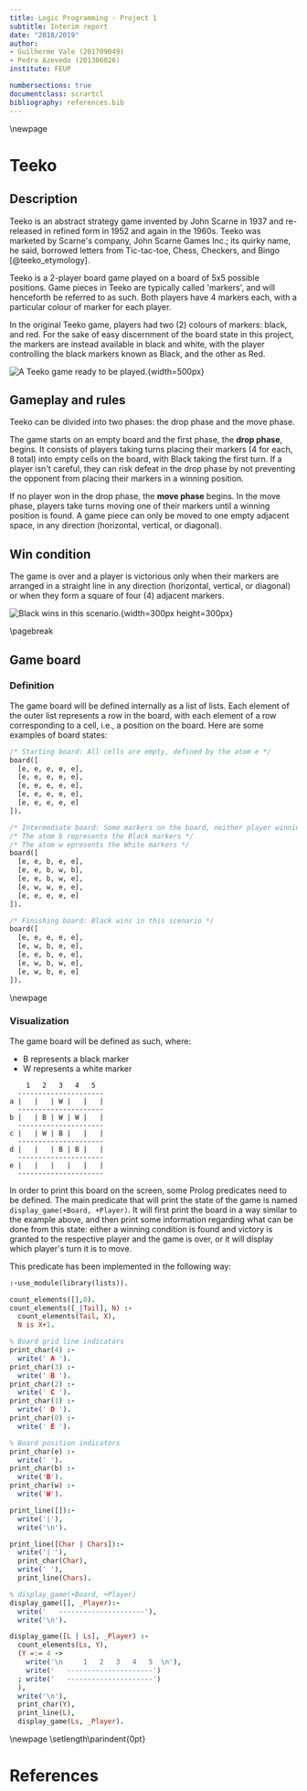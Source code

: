 ```yaml
---
title: Logic Programming - Project 1
subtitle: Interim report
date: "2018/2019"
author:
- Guilherme Vale (201709049)
- Pedro Azevedo (201306026)
institute: FEUP

numbersections: true
documentclass: scrartcl
bibliography: references.bib
---
```


\newpage

# Teeko

## Description

Teeko is an abstract strategy game invented by John Scarne in 1937 and re-released in refined
form in 1952 and again in the 1960s.
Teeko was marketed by Scarne's company, John Scarne Games Inc.;
its quirky name, he said, borrowed letters from Tic-tac-toe, Chess, Checkers, and Bingo [@teeko_etymology].

Teeko is a 2-player board game played on a board of 5x5 possible positions.
Game pieces in Teeko are typically called 'markers', and will henceforth be referred to as such.
Both players have 4 markers each, with a particular colour of marker for each player.

In the original Teeko game, players had two (2) colours of markers: black, and red.
For the sake of easy discernment of the board state in this project, the markers are
instead available in black and white,
with the player controlling the black markers known as Black, and the other as Red.

![A Teeko game ready to be played.](img/teeko_irl.jpg){width=500px}

## Gameplay and rules

Teeko can be divided into two phases: the drop phase and the move phase.

The game starts on an empty board and the first phase, the **drop phase**, begins. It consists
of players taking turns placing their markers (4 for each, 8 total) into empty cells on the board,
with Black taking the first turn.
If a player isn't careful, they can risk defeat in the drop phase by not preventing the
opponent from placing their markers in a winning position.

If no player won in the drop phase, the **move phase** begins.
In the move phase, players take turns moving one of their markers until a winning position is found.
A game piece can only be moved to one empty adjacent space, in any direction (horizontal, vertical, or diagonal).

## Win condition

The game is over and a player is victorious only when their markers are arranged in a straight line in any
direction (horizontal, vertical, or diagonal) or when they form a square of four (4) adjacent markers.

![Black wins in this scenario.](img/teeko_board_example1.jpg){width=300px height=300px}

\pagebreak

## Game board

### Definition

The game board will be defined internally as a list of lists. Each element of
the outer list represents a row in the board, with each element of a row
corresponding to a cell, i.e., a position on the board. 
Here are some examples of board states:

~~~prolog
/* Starting board: All cells are empty, defined by the atom e */
board([
  [e, e, e, e, e],
  [e, e, e, e, e],
  [e, e, e, e, e],
  [e, e, e, e, e],
  [e, e, e, e, e]
]).
~~~

~~~prolog
/* Intermediate board: Some markers on the board, neither player winning */
/* The atom b represents the Black markers */
/* The atom w epresents the White markers */
board([
  [e, e, b, e, e],
  [e, e, b, w, b],
  [e, e, b, w, e],
  [e, w, w, e, e],
  [e, e, e, e, e]
]).
~~~

~~~prolog
/* Finishing board: Black wins in this scenario */
board([
  [e, e, e, e, e],
  [e, w, b, e, e],
  [e, e, b, e, e],
  [e, w, b, w, e],
  [e, w, b, e, e]
]).
~~~

\newpage

### Visualization

The game board will be defined as such, where:

- B represents a black marker
- W represents a white marker

~~~
    1   2   3   4   5
  ---------------------
a |   |   | W |   |   |
  ---------------------
b |   | B | W | W |   |
  ---------------------
c |   | W | B |   |   |
  ---------------------
d |   |   | B | B |   |
  ---------------------
e |   |   |   |   |   |
  ---------------------
~~~

In order to print this board on the screen, some Prolog predicates need to be defined.
The main predicate that will print the state of the game is named `display_game(+Board, +Player)`.
It will first print the board in a way similar to the example above, and then print
some information regarding what can be done from this state: either a winning condition is
found and victory is granted to the respective player and the game is over,
or it will display which player's turn it is to move.

This predicate has been implemented in the following way:

~~~prolog
:-use_module(library(lists)).

count_elements([],0).
count_elements([_|Tail], N) :-
  count_elements(Tail, X),
  N is X+1.

% Board grid line indicators
print_char(4) :-
  write(' A ').
print_char(3) :-
  write(' B ').
print_char(2) :-
  write(' C ').
print_char(1) :-
  write(' D ').
print_char(0) :-
  write(' E ').

% Board position indicators
print_char(e) :-
  write(' ').
print_char(b) :-
  write('B').
print_char(w) :-
  write('W').

print_line([]):-
  write('|'),
  write('\n').

print_line([Char | Chars]):-
  write('| '),
  print_char(Char),
  write(' '),
  print_line(Chars).

% display_game(+Board, +Player)
display_game([], _Player):-
  write('   ---------------------'),
  write('\n').

display_game([L | Ls], _Player) :-
  count_elements(Ls, Y),
  (Y =:= 4 ->
    write('\n     1   2   3   4   5  \n'),
    write('   ---------------------')
  ; write('   ---------------------')
  ),
  write('\n'),
  print_char(Y),
  print_line(L),
  display_game(Ls, _Player).
~~~

\newpage
\setlength\parindent{0pt}

# References
